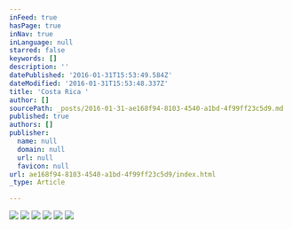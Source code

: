 ```yaml
---
inFeed: true
hasPage: true
inNav: true
inLanguage: null
starred: false
keywords: []
description: ''
datePublished: '2016-01-31T15:53:49.584Z'
dateModified: '2016-01-31T15:53:48.337Z'
title: 'Costa Rica '
author: []
sourcePath: _posts/2016-01-31-ae168f94-8103-4540-a1bd-4f99ff23c5d9.md
published: true
authors: []
publisher:
  name: null
  domain: null
  url: null
  favicon: null
url: ae168f94-8103-4540-a1bd-4f99ff23c5d9/index.html
_type: Article

---
```

![](https://the-grid-user-content.s3-us-west-2.amazonaws.com/39c72481-bc08-4ca1-ae58-6bd374761911.jpg)
![](https://the-grid-user-content.s3-us-west-2.amazonaws.com/a36f05ac-855e-44e8-a629-127b28228de7.jpg)
![](https://the-grid-user-content.s3-us-west-2.amazonaws.com/43b94895-983b-4aef-958e-1e84a85b6e44.jpg)
![](https://the-grid-user-content.s3-us-west-2.amazonaws.com/7b92bc1f-f596-4ca5-8c82-2ad67b2937a8.jpg)
![](https://the-grid-user-content.s3-us-west-2.amazonaws.com/0de7cea1-0e0f-412c-9e33-ef76e21b783e.jpg)
![](https://the-grid-user-content.s3-us-west-2.amazonaws.com/dc2c88a2-4fa7-4e98-93b3-ccc45ff84277.jpg)